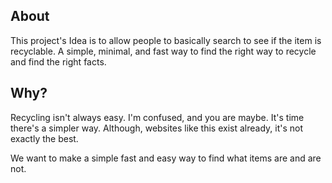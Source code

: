 ## About

This project's Idea is to allow people to basically search to see if the item is recyclable. A simple, minimal, and fast way to find the right way to recycle and find the right facts.

## Why?

Recycling isn't always easy. I'm confused, and you are maybe. It's time there's a simpler way. Although, websites like this exist already, it's not exactly the best.

We want to make a simple fast and easy way to find what items are and are not.
